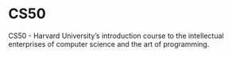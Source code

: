 # CS50
CS50 - Harvard University’s introduction course to the intellectual enterprises of computer science and the art of programming.
